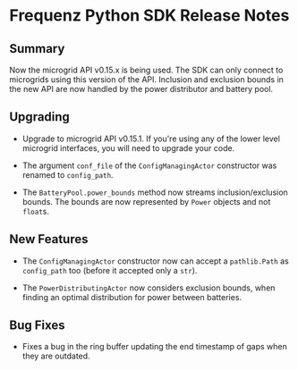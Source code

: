 # Frequenz Python SDK Release Notes

## Summary

Now the microgrid API v0.15.x is being used. The SDK can only connect to microgrids using this version of the API. Inclusion and exclusion bounds in the new API are now handled by the power distributor and battery pool.

## Upgrading

- Upgrade to microgrid API v0.15.1.  If you're using any of the lower level microgrid interfaces, you will need to upgrade your code.
- The argument `conf_file` of the `ConfigManagingActor` constructor was renamed to `config_path`.

- The `BatteryPool.power_bounds` method now streams inclusion/exclusion bounds.  The bounds are now represented by `Power` objects and not `float`s.

## New Features

- The `ConfigManagingActor` constructor now can accept a `pathlib.Path` as `config_path` too (before it accepted only a `str`).

- The `PowerDistributingActor` now considers exclusion bounds, when finding an optimal distribution for power between batteries.

## Bug Fixes

- Fixes a bug in the ring buffer updating the end timestamp of gaps when they are outdated.
